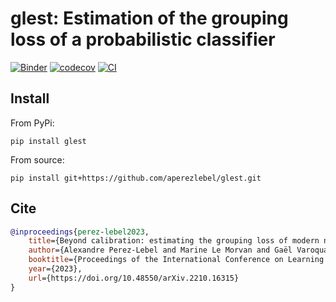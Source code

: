 # glest: Estimation of the grouping loss of a probabilistic classifier

[![Binder](https://mybinder.org/badge_logo.svg)](https://mybinder.org/v2/gh/aperezlebel/glest.git/HEAD?labpath=examples%2Fexample.ipynb)
[![codecov](https://codecov.io/gh/aperezlebel/glest/graph/badge.svg?token=KPDTI0WGUT)](https://codecov.io/gh/aperezlebel/glest)
[![CI](https://github.com/aperezlebel/glest/actions/workflows/ci.yml/badge.svg)](https://github.com/aperezlebel/glest/actions/workflows/ci.yml)


## Install

From PyPi:
```
pip install glest
```

From source:
```
pip install git+https://github.com/aperezlebel/glest.git
```

## Cite

```bibtex
@inproceedings{perez-lebel2023,
    title={Beyond calibration: estimating the grouping loss of modern neural networks},
    author={Alexandre Perez-Lebel and Marine Le Morvan and Gaël Varoquaux},
    booktitle={Proceedings of the International Conference on Learning Representations},
    year={2023},
    url={https://doi.org/10.48550/arXiv.2210.16315}
}
```
